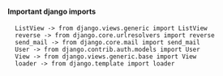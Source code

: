 #### Important django imports

      ListView -> from django.views.generic import ListView   
      reverse -> from django.core.urlresolvers import reverse   
      send_mail -> from django.core.mail import send_mail
      User -> from django.contrib.auth.models import User   
      View -> from django.views.generic.base import View
      loader -> from django.template import loader
      
